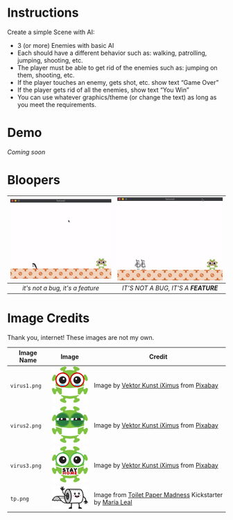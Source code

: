 # Instructions
Create a simple Scene with AI:
- 3 (or more) Enemies with basic AI
- Each should have a different behavior such as: walking, patrolling, jumping, shooting, etc.
- The player must be able to get rid of the enemies such as: jumping on them, shooting, etc.
- If the player touches an enemy, gets shot, etc. show text “Game Over”
- If the player gets rid of all the enemies, show text “You Win” 
- You can use whatever graphics/theme (or change the text) as long as you meet the requirements.

# Demo
*Coming soon*

# Bloopers
| ![bloop1](demos/blooper-1.gif) | ![bloop2](demos/blooper-2.gif) |
| :-: | :-: |
| *it's not a bug, it's a feature* | *IT'S NOT A BUG, IT'S A **FEATURE***

# Image Credits
Thank you, internet! These images are not my own.

| Image Name | Image | Credit |
| - | :-: | - |
| `virus1.png` | <img src="Sprites/virus1.png" width=100px/> | Image by <a href="https://pixabay.com/users/iXimus-2352783/?utm_source=link-attribution&amp;utm_medium=referral&amp;utm_campaign=image&amp;utm_content=4973104">Vektor Kunst iXimus</a> from <a href="https://pixabay.com/?utm_source=link-attribution&amp;utm_medium=referral&amp;utm_campaign=image&amp;utm_content=4973104">Pixabay</a> |
| `virus2.png` | <img src="Sprites/virus2.png" width=100px/> | Image by <a href="https://pixabay.com/users/iXimus-2352783/?utm_source=link-attribution&amp;utm_medium=referral&amp;utm_campaign=image&amp;utm_content=4973104">Vektor Kunst iXimus</a> from <a href="https://pixabay.com/?utm_source=link-attribution&amp;utm_medium=referral&amp;utm_campaign=image&amp;utm_content=4973104">Pixabay</a> |
| `virus3.png` | <img src="Sprites/virus3.png" width=100px/> | Image by <a href="https://pixabay.com/users/iXimus-2352783/?utm_source=link-attribution&amp;utm_medium=referral&amp;utm_campaign=image&amp;utm_content=4973104">Vektor Kunst iXimus</a> from <a href="https://pixabay.com/?utm_source=link-attribution&amp;utm_medium=referral&amp;utm_campaign=image&amp;utm_content=4973104">Pixabay</a>|
| `tp.png` | <img src="Sprites/tp.png" width=100px/> | Image from <a href="https://www.kickstarter.com/projects/marialeall/toilet-paper-madness">Toilet Paper Madness</a> <a href="https://pixabay.com/?utm_source=link-attribution&amp;utm_medium=referral&amp;utm_campaign=image&amp;utm_content=4973104"></a>Kickstarter by <a href="https://marialeal.com/">María Leal</a> |
